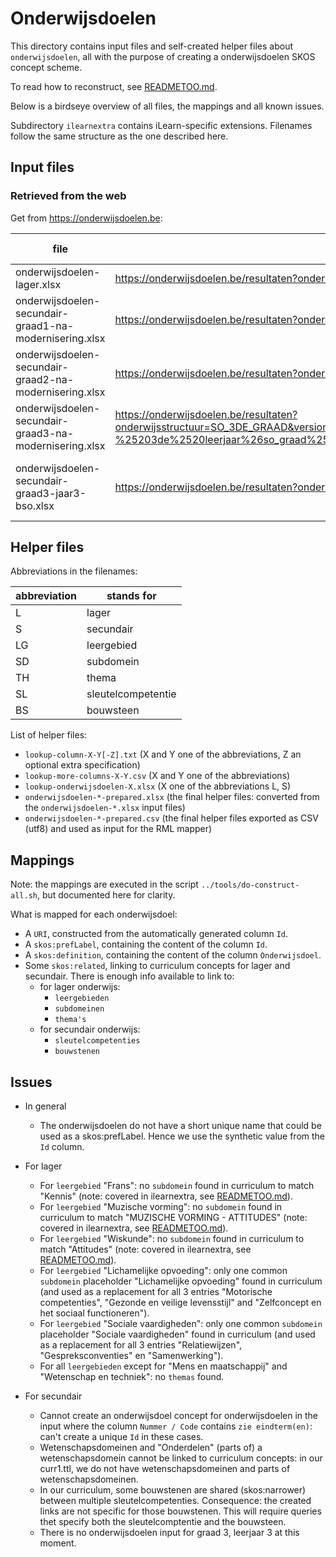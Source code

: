 # Onderwijsdoelen

This directory contains input files and self-created helper files about `onderwijsdoelen`, all with the purpose of creating a onderwijsdoelen SKOS concept scheme.

To read how to reconstruct, see [READMETOO.md](READMETOO.md).

Below is a birdseye overview of all files, the mappings and all known issues.

Subdirectory `ilearnextra` contains iLearn-specific extensions. Filenames follow the same structure as the one described here. 

## Input files

### Retrieved from the web
Get from https://onderwijsdoelen.be:
  
| file                                                   | url                                                                                                                                                                                                                                                                                                                                                                                                                                                                                                                                                                                                                                                                                                                                                                                                                                                                                                                                                                                                                                                                                                                                                                           | download date | remark                      |
|--------------------------------------------------------|-------------------------------------------------------------------------------------------------------------------------------------------------------------------------------------------------------------------------------------------------------------------------------------------------------------------------------------------------------------------------------------------------------------------------------------------------------------------------------------------------------------------------------------------------------------------------------------------------------------------------------------------------------------------------------------------------------------------------------------------------------------------------------------------------------------------------------------------------------------------------------------------------------------------------------------------------------------------------------------------------------------------------------------------------------------------------------------------------------------------------------------------------------------------------------|---------------|-----------------------------|
| onderwijsdoelen-lager.xlsx                             | https://onderwijsdoelen.be/resultaten?onderwijsstructuur=LO&filters=onderwijsniveau%255B0%255D%255Bid%255D%3Df7dcdedc9e9c97a653c7dba05896ef57a333480b%26onderwijsniveau%255B0%255D%255Btitel%255D%3DBasisonderwijs%26onderwijsniveau%255B0%255D%255Bwaarde%255D%3DBasisonderwijs%26bo_onderwijs_subniveau%255B0%255D%255Bid%255D%3Dc6770d35508ce6bdab180b85cb08a171f2ed94be%26bo_onderwijs_subniveau%255B0%255D%255Btitel%255D%3DBasisonderwijs%2520%253E%2520Lager%2520Onderwijs%26bo_onderwijs_subniveau%255B0%255D%255Bwaarde%255D%3DLager%2520Onderwijs                                                                                                                                                                                                                                                                                                                                                                                                                                                                                                                                                                                                                   | 2021-07-15    |                             |
| onderwijsdoelen-secundair-graad1-na-modernisering.xlsx | https://onderwijsdoelen.be/resultaten?onderwijsstructuur=SO_1STE_GRAAD&version=V2_0&filters=onderwijsniveau%255B0%255D%255Bid%255D%3D0767c5a44ffdc8a05697bbe5b2021167fb49cf6e%26onderwijsniveau%255B0%255D%255Btitel%255D%3DSecundair%2520onderwijs%26onderwijsniveau%255B0%255D%255Bwaarde%255D%3DSecundair%2520onderwijs%26onderwijssoort%255B0%255D%255Bid%255D%3Dd614031b440b32c6f1441ccde2cdc6620b9f2977%26onderwijssoort%255B0%255D%255Btitel%255D%3DSecundair%2520onderwijs%2520%253E%2520Secundair%26onderwijssoort%255B0%255D%255Bwaarde%255D%3DSecundair%26so_graad%255B0%255D%255Bid%255D%3D4a3baa9f1d45654512ad68bfffca369060cbdd06%26so_graad%255B0%255D%255Btitel%255D%3DSecundair%2520onderwijs%2520%253E%2520Secundair%2520%253E%25202de%2520graad%26so_graad%255B0%255D%255Bwaarde%255D%3D1ste%2520graad%26versie%255B0%255D%255Bwaarde%255D%3D2.0                                                                                                                                                                                                                                                                                                           | 2021-10-20    |                             |
| onderwijsdoelen-secundair-graad2-na-modernisering.xlsx | https://onderwijsdoelen.be/resultaten?onderwijsstructuur=SO_2DE_GRAAD&version=V2_0&filters=onderwijsniveau%255B0%255D%255Bid%255D%3D0767c5a44ffdc8a05697bbe5b2021167fb49cf6e%26onderwijsniveau%255B0%255D%255Btitel%255D%3DSecundair%2520onderwijs%26onderwijsniveau%255B0%255D%255Bwaarde%255D%3DSecundair%2520onderwijs%26onderwijssoort%255B0%255D%255Bid%255D%3Dd614031b440b32c6f1441ccde2cdc6620b9f2977%26onderwijssoort%255B0%255D%255Btitel%255D%3DSecundair%2520onderwijs%2520%253E%2520Secundair%26onderwijssoort%255B0%255D%255Bwaarde%255D%3DSecundair%26so_graad%255B0%255D%255Bid%255D%3D4a3baa9f1d45654512ad68bfffca369060cbdd06%26so_graad%255B0%255D%255Btitel%255D%3DSecundair%2520onderwijs%2520%253E%2520Secundair%2520%253E%25202de%2520graad%26so_graad%255B0%255D%255Bwaarde%255D%3D2de%2520graad%26versie%255B0%255D%255Bwaarde%255D%3D2.0                                                                                                                                                                                                                                                                                                             | 2021-10-20    |                             |
| onderwijsdoelen-secundair-graad3-na-modernisering.xlsx | https://onderwijsdoelen.be/resultaten?onderwijsstructuur=SO_3DE_GRAAD&version=V2_0&filters=onderwijsniveau%255B0%255D%255Bid%255D%3D0767c5a44ffdc8a05697bbe5b2021167fb49cf6e%26onderwijsniveau%255B0%255D%255Btitel%255D%3DSecundair%2520onderwijs%26onderwijsniveau%255B0%255D%255Bwaarde%255D%3DSecundair%2520onderwijs%26onderwijssoort%255B0%255D%255Bid%255D%3Dd614031b440b32c6f1441ccde2cdc6620b9f2977%26onderwijssoort%255B0%255D%255Btitel%255D%3DSecundair%2520onderwijs%2520%253E%2520Secundair%26onderwijssoort%255B0%255D%255Bwaarde%255D%3DSecundair%26so_graad%255B0%255D%255Bid%255D%3D0f4e666eb77263ae2d8913a22f22486e56a82309%26so_graad%255B0%255D%255Btitel%255D%3DSecundair%2520onderwijs%2520%253E%2520Secundair%2520%253E%25203de%2520graad%26so_graad%255B0%255D%255Bwaarde%255D%3D3de%2520graad%26so_graad%255B1%255D%255Bid%255D%3Dfc45525df886952ee133a6089a87ae7f3cc81f04%26so_graad%255B1%255D%255Btitel%255D%3DSecundair%2520onderwijs%2520%253E%2520Secundair%2520%253E%25203de%2520graad%2520-%25203de%2520leerjaar%26so_graad%255B1%255D%255Bwaarde%255D%3D3de%2520graad%2520-%25203de%2520leerjaar%26versie%255B0%255D%255Bwaarde%255D%3D2.0 | 2021-10-20    |                             |
| onderwijsdoelen-secundair-graad3-jaar3-bso.xlsx        | https://onderwijsdoelen.be/resultaten?onderwijsstructuur=SO_3DE_GRAAD_3DE_LEERJAAR_BSO_V1_0&filters=onderwijsniveau%255B0%255D%255Bid%255D%3D0767c5a44ffdc8a05697bbe5b2021167fb49cf6e%26onderwijsniveau%255B0%255D%255Btitel%255D%3DSecundair%2520onderwijs%26onderwijsniveau%255B0%255D%255Bwaarde%255D%3DSecundair%2520onderwijs%26onderwijssoort%255B0%255D%255Bid%255D%3Dd31b3dc0801f85067a3dee3b16b5652ab368360b%26onderwijssoort%255B0%255D%255Btitel%255D%3DSecundair%2520onderwijs%2520%253E%2520Secundair%26onderwijssoort%255B0%255D%255Bwaarde%255D%3DSecundair%26so_graad%255B0%255D%255Bid%255D%3D4a3baa9f1d45654512ad68bfffca369060cbdd06%26so_graad%255B0%255D%255Bwaarde%255D%3D3de%2520graad%2520-%25203de%2520leerjaar%26so_gr3_lj3_onderwijsvorm%255B0%255D%255Bwaarde%255D%3Dbso%26versie%255B0%255D%255Bwaarde%255D%3D1.0                                                                                                                                                                                                                                                                                                                                | 2021-10-21    | not used for the time being |

## Helper files

Abbreviations in the filenames:

| abbreviation | stands for |
| ------------ | ---------- |
| L | lager |
| S | secundair |
| LG | leergebied |
| SD | subdomein |
| TH  | thema |
| SL | sleutelcompetentie |
| BS | bouwsteen |

List of helper files:
- `lookup-column-X-Y[-Z].txt` (X and Y one of the abbreviations, Z an optional extra specification)
- `lookup-more-columns-X-Y.csv` (X and Y one of the abbreviations)
- `lookup-onderwijsdoelen-X.xlsx` (X one of the abbreviations L, S)
- `onderwijsdoelen-*-prepared.xlsx` (the final helper files: converted from the `onderwijsdoelen-*.xlsx` input files)
- `onderwijsdoelen-*-prepared.csv` (the final helper files exported as CSV (utf8) and used as input for the RML mapper)
  
## Mappings

Note: the mappings are executed in the script `../tools/do-construct-all.sh`, but documented here for clarity.

What is mapped for each onderwijsdoel:
- A `URI`, constructed from the automatically generated column `Id`.
- A `skos:prefLabel`, containing the content of the column `Id`.
- A `skos:definition`, containing the content of the column `Onderwijsdoel`.
- Some `skos:related`, linking to curriculum concepts for lager and secundair.
  There is enough info available to link to:
  - for lager onderwijs:
    - `leergebieden`
    - `subdomeinen`
    - `thema's`
  - for secundair onderwijs:
    - `sleutelcompetenties`
    - `bouwstenen`

## Issues
- In general
  - The onderwijsdoelen do not have a short unique name that could be used as a skos:prefLabel. Hence we use the synthetic value from the `Id` column.

- For lager
  - For `leergebied` "Frans": no `subdomein` found in curriculum to match "Kennis" (note: covered in ilearnextra, see [READMETOO.md](READMETOO.md)).
  - For `leergebied` "Muzische vorming": no `subdomein` found in curriculum to match "MUZISCHE VORMING - ATTITUDES" (note: covered in ilearnextra, see [READMETOO.md](READMETOO.md)).
  - For `leergebied` "Wiskunde": no `subdomein` found in curriculum to match "Attitudes" (note: covered in ilearnextra, see [READMETOO.md](READMETOO.md)).
  - For `leergebied` "Lichamelijke opvoeding": only one common `subdomein` placeholder "Lichamelijke opvoeding" found in curriculum (and used as a replacement for all 3 entries "Motorische competenties", "Gezonde en veilige levensstijl" and "Zelfconcept en het sociaal functioneren").
  - For `leergebied` "Sociale vaardigheden": only one common `subdomein` placeholder "Sociale vaardigheden" found in curriculum (and used as a replacement for all 3 entries "Relatiewijzen", "Gespreksconventies" en "Samenwerking").
  - For all `leergebieden` except for "Mens en maatschappij" and "Wetenschap en techniek": no `themas` found.

- For secundair
  - Cannot create an onderwijsdoel concept for onderwijsdoelen in the input where the column `Nummer / Code` contains `zie eindterm(en)`: can't create a unique `Id` in these cases.
  - Wetenschapsdomeinen and "Onderdelen" (parts of) a wetenschapsdomein cannot be linked to curriculum concepts: in our curr1.ttl, we do not have wetenschapsdomeinen and parts of wetenschapsdomeinen.    
  - In our curriculum, some bouwstenen are shared (skos:narrower) between multiple sleutelcompetenties. Consequence: the created links are not specific for those bouwstenen. This will require queries thet specify both the sleutelcomptentie and the bouwsteen.
  - There is no onderwijsdoelen input for graad 3, leerjaar 3 at this moment.
